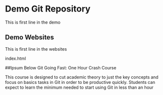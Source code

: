 # Demo Git Repository

This is first line in the demo 

## Demo Websites

This is first line in the websites

index.html

##Ipsum Below
Git Going Fast: One Hour Crash Course

This course is designed to cut academic theory to just the key concepts and focus on basics tasks in Git in order to be productive quickly. Students can expect to learn the minimum needed to start using Git in less than an hour